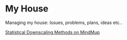 My House
=====

Managing my house: Issues, problems, plans, ideas etc..

<a href="https://www.mindmup.com/map/a1ee09d440df300131d430062c8a535893" data-role="mindmup-embed" title="Statistical Downscaling Methods" data-width="90%" data-height="500" data-style="border:1px solid black;margin-bottom:5px;">Statistical Downscaling Methods on MindMup</a>
<script async src="https://www.mindmup.com/external-embed.js"></script>
